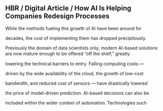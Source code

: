 ## HBR / Digital Article / How AI Is Helping Companies Redesign Processes

While the methods fueling this growth of AI have been around for

decades, the cost of implementing them has dropped precipitously.

Previously the domain of data scientists only, modern AI-based solutions are now mature enough to be oﬀered “oﬀ the shelf,” greatly

lowering the technical barriers to entry. Falling computing costs —

driven by the wide availability of the cloud, the growth of low-cost

bandwidth, and reduced cost of sensors — have drastically lowered

the price of model-driven prediction. AI-based decisions can also be

included within the wider context of automation. Technologies such